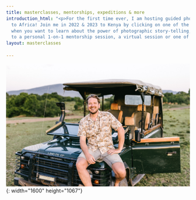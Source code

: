 ```yaml
---
title: masterclasses, mentorships, expeditions & more
introduction_html: "<p>For the first time ever, I am hosting guided photography expeditions
  to Africa! Join me in 2022 & 2023 to Kenya by clicking on one of the links below.</p><p>Or
  when you want to learn about the power of photographic story-telling, subscribe
  to a personal 1-on-1 mentorship session, a virtual session or one of the masterclasses.&nbsp;</p><p>&nbsp;</p>"
layout: masterclasses

---
```

![](/uploads/757a4672-a-1.jpg){: width="1600" height="1067"}​​​​​​